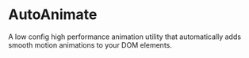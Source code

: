 # AutoAnimate

A low config high performance animation utility that automatically adds smooth motion animations to your DOM elements.
